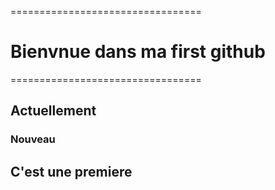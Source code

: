 =================================
# Bienvnue dans ma first github
=================================
## Actuellement
### Nouveau

C'est une premiere
------------------
